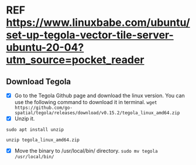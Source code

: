 # REF https://www.linuxbabe.com/ubuntu/set-up-tegola-vector-tile-server-ubuntu-20-04?utm_source=pocket_reader

## Download Tegola
* [x] Go to the Tegola Github page and download the linux version. You can use the following command to download it in terminal.
`wget https://github.com/go-spatial/tegola/releases/download/v0.15.2/tegola_linux_amd64.zip`
* [x] Unzip it.
```
sudo apt install unzip

unzip tegola_linux_amd64.zip
```

* [x] Move the binary to /usr/local/bin/ directory.
`sudo mv tegola /usr/local/bin/`
